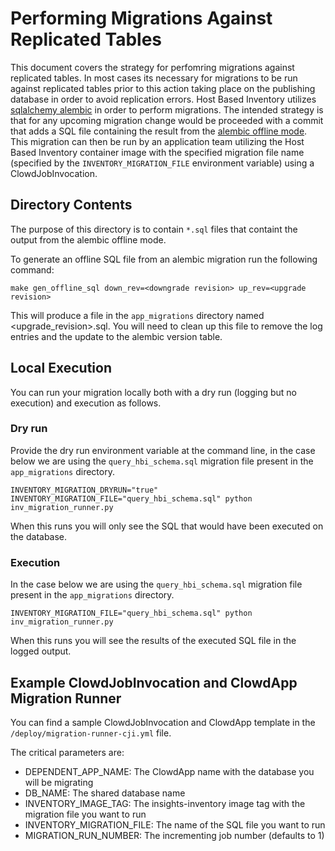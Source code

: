 # Performing Migrations Against Replicated Tables

This document covers the strategy for perfomring migrations against replicated tables. In most cases its necessary for migrations to be run against replicated tables prior to this action taking place on the publishing database in order to avoid replication errors. Host Based Inventory utilizes [sqlalchemy alembic](https://alembic.sqlalchemy.org/en/latest/) in order to perform migrations. The intended strategy is that for any upcoming migration change would be proceeded with a commit that adds a SQL file containing the result from the [alembic offline mode](https://alembic.sqlalchemy.org/en/latest/offline.html). This migration can then be run by an application team utilizing the Host Based Inventory container image with the specified migration file name (specified by the `INVENTORY_MIGRATION_FILE` environment variable) using a ClowdJobInvocation.

## Directory Contents

The purpose of this directory is to contain `*.sql` files that containt the output from the alembic offline mode.

To generate an offline SQL file from an alembic migration run the following command:

```
make gen_offline_sql down_rev=<downgrade revision> up_rev=<upgrade revision>
```
This will produce a file in the `app_migrations` directory named <upgrade_revision>.sql. You will need to clean up this file to remove the log entries and the update to the alembic version table.

## Local Execution
You can run your migration locally both with a dry run (logging but no execution) and execution as follows.

### Dry run
Provide the dry run environment variable at the command line, in the case below we are using the `query_hbi_schema.sql` migration file present in the `app_migrations` directory.
```
INVENTORY_MIGRATION_DRYRUN="true" INVENTORY_MIGRATION_FILE="query_hbi_schema.sql" python inv_migration_runner.py
```
When this runs you will only see the SQL that would have been executed on the database.

### Execution
In the case below we are using the `query_hbi_schema.sql` migration file present in the `app_migrations` directory.
```
INVENTORY_MIGRATION_FILE="query_hbi_schema.sql" python inv_migration_runner.py
```
When this runs you will see the results of the executed SQL file in the logged output.

## Example ClowdJobInvocation and ClowdApp Migration Runner

You can find a sample ClowdJobInvocation and ClowdApp template in the `/deploy/migration-runner-cji.yml` file.

The critical parameters are:
- DEPENDENT_APP_NAME: The ClowdApp name with the database you will be migrating
- DB_NAME: The shared database name
- INVENTORY_IMAGE_TAG: The insights-inventory image tag with the migration file you want to run
- INVENTORY_MIGRATION_FILE: The name of the SQL file you want to run
- MIGRATION_RUN_NUMBER: The incrementing job number (defaults to 1)
